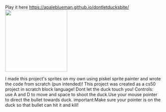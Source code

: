 Play it here https://apaleblueman.github.io/dontletducksbite/
<img src="https://github.com/apaleblueman/dontletducksbite/assets/134831552/ab98644d-9a2a-4baa-90d3-b0d3f3e9dc7c" height=200px width="auto"/>


I made this project's sprites on my own using piskel sprite painter and wrote the code from scratch (pun intended)! 
This project was created as a cs50 project in scratch block language!
Dont let the duck touch you! 
Controls:
use A and D to move and space to shoot the duck.Use your mouse pointer to direct the bullet towards duck.
important:Make sure your pointer is on the duck so that bullet can hit it and kill!
